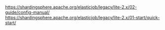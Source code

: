 https://shardingsphere.apache.org/elasticjob/legacy/lite-2.x/02-guide/config-manual/
https://shardingsphere.apache.org/elasticjob/legacy/lite-2.x/01-start/quick-start/